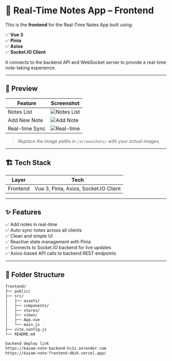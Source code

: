 # 📝 Real-Time Notes App – Frontend

This is the **frontend** for the Real-Time Notes App built using:

✅ **Vue 3**  
✅ **Pinia**  
✅ **Axios**  
✅ **Socket.IO Client**

It connects to the backend API and WebSocket server to provide a real-time note-taking experience.

---

## 📸 **Preview**

| Feature        | Screenshot               |
|----------------|-------------------------|
| Notes List      | ![Notes List](screenshots/notes-list.png) |
| Add New Note    | ![Add Note](screenshots/add-note.png)     |
| Real-time Sync  | ![Real-time](screenshots/real-time.png)   |

> _Replace the image paths in `/screenshots/` with your actual images._

---

## 🏗️ **Tech Stack**

| Layer       | Tech                      |
|-------------|--------------------------|
| Frontend     | Vue 3, Pinia, Axios, Socket.IO Client |

---

## ✨ **Features**

✅ Add notes in real-time  
✅ Auto-sync notes across all clients  
✅ Clean and simple UI  
✅ Reactive state management with Pinia  
✅ Connects to Socket.IO backend for live updates  
✅ Axios-based API calls to backend REST endpoints

---

## 📂 **Folder Structure**

```bash
frontend/
├── public/
├── src/
│   ├── assets/
│   ├── components/
│   ├── stores/
│   ├── views/
│   ├── App.vue
│   └── main.js
├── vite.config.js
└── README.md

backend deploy link
https://kazam-note-backend-hc1z.onrender.com 
https://kazam-note-frontend-dbih.vercel.app/
